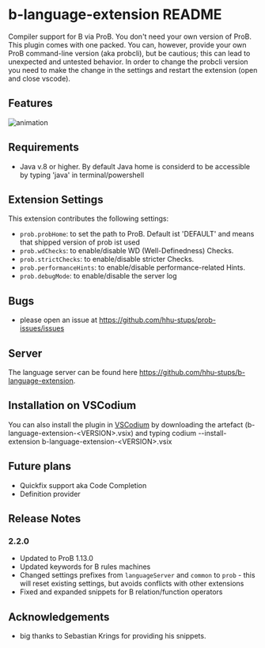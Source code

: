 # b-language-extension README

Compiler support for B via ProB. You don't need your own version of ProB. This plugin comes with one packed.
You can, however, provide your own ProB command-line version (aka probcli), but be cautious; this can lead to unexpected and untested behavior.
In order to change the probcli version you need to make the change in the settings and restart the extension (open and close vscode).

## Features

![animation](https://raw.githubusercontent.com/hhu-stups/b-language-extension/master/media/screencaputer.gif)


## Requirements

- Java v.8 or higher. By default Java home is considerd to be accessible by typing 'java' in terminal/powershell


## Extension Settings

This extension contributes the following settings:

* `prob.probHome`: to set the path to ProB. Default ist 'DEFAULT' and means that shipped version of prob ist used
* `prob.wdChecks`: to enable/disable WD (Well-Definedness) Checks. 
* `prob.strictChecks`: to enable/disable stricter Checks. 
* `prob.performanceHints`: to enable/disable performance-related Hints.
* `prob.debugMode`: to enable/disable the server log


## Bugs
- please open an issue at https://github.com/hhu-stups/prob-issues/issues

## Server
The language server can be found here https://github.com/hhu-stups/b-language-extension. 

## Installation on VSCodium

You can also install the plugin in [VSCodium](https://vscodium.com) by downloading the artefact (b-language-extension-\<VERSION>.vsix) and typing
 codium --install-extension b-language-extension-\<VERSION>.vsix 

## Future plans
- Quickfix support aka Code Completion
- Definition provider


## Release Notes

### 2.2.0

- Updated to ProB 1.13.0
- Updated keywords for B rules machines
- Changed settings prefixes from `languageServer` and `common` to `prob` - this will reset existing settings, but avoids conflicts with other extensions
- Fixed and expanded snippets for B relation/function operators

## Acknowledgements

- big thanks to Sebastian Krings for providing his snippets.
